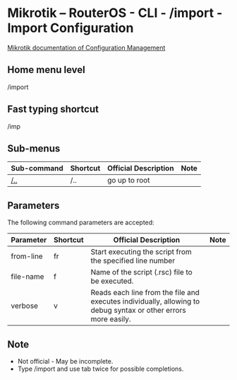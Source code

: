 # Mikrotik – RouterOS - CLI - /import - Import Configuration

[Mikrotik documentation of Configuration Management](https://help.mikrotik.com/docs/display/ROS/Configuration+Management)

## Home menu level
/import
## Fast typing shortcut
/imp
## Sub-menus

| **Sub-command** | **Shortcut** | **Official Description** | **Note** |
|---|---|---|---|
| [/..](root-level.md) | /.. | go up to root |  |

## Parameters

The following command parameters are accepted:

| **Parameter** | **Shortcut** | **Official Description** | **Note** |
|---|---|---|---|
| from-line | fr | Start executing the script from the specified line number |  |
| file-name | f  | Name of the script (.rsc) file to be executed. |  |
| verbose | v | Reads each line from the file and executes individually, allowing to debug syntax or other errors more easily. |  |

## Note
- Not official - May be incomplete.
- Type /import and use tab twice for possible completions. 
